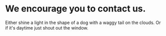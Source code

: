 We encourage you to contact us.
===============================

Either shine a light in the shape of a dog with a waggy tail on the clouds. Or if it's daytime just shout out the window.
